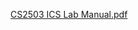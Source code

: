 [CS2503 ICS Lab Manual.pdf](https://github.com/user-attachments/files/17270859/CS2503.ICS.Lab.Manual.pdf)
